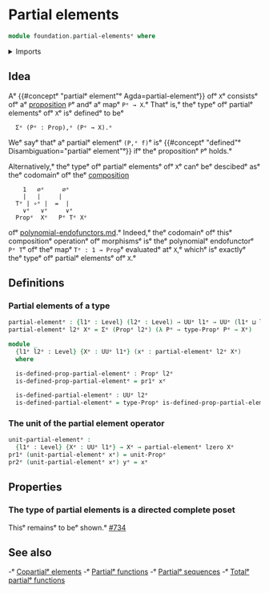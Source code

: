 # Partial elements

```agda
module foundation.partial-elementsᵉ where
```

<details><summary>Imports</summary>

```agda
open import foundation.dependent-pair-typesᵉ
open import foundation.unit-typeᵉ
open import foundation.universe-levelsᵉ

open import foundation-core.propositionsᵉ
```

</details>

## Idea

Aᵉ {{#conceptᵉ "partialᵉ element"ᵉ Agda=partial-elementᵉ}} ofᵉ `X`ᵉ consistsᵉ ofᵉ aᵉ
[proposition](foundation-core.propositions.mdᵉ) `P`ᵉ andᵉ aᵉ mapᵉ `Pᵉ → X`.ᵉ Thatᵉ is,ᵉ
theᵉ typeᵉ ofᵉ partialᵉ elementsᵉ ofᵉ `X`ᵉ isᵉ definedᵉ to beᵉ

```text
  Σᵉ (Pᵉ : Prop),ᵉ (Pᵉ → X).ᵉ
```

Weᵉ sayᵉ thatᵉ aᵉ partialᵉ elementᵉ `(P,ᵉ f)`ᵉ isᵉ
{{#conceptᵉ "defined"ᵉ Disambiguation="partialᵉ element"ᵉ}} ifᵉ theᵉ propositionᵉ `P`ᵉ
holds.ᵉ

Alternatively,ᵉ theᵉ typeᵉ ofᵉ partialᵉ elementsᵉ ofᵉ `X`ᵉ canᵉ beᵉ descibedᵉ asᵉ theᵉ
codomainᵉ ofᵉ theᵉ
[composition](species.composition-cauchy-series-species-of-types.mdᵉ)

```text
    1   ∅ᵉ     ∅ᵉ
    |   |     |
  Tᵉ | ∘ᵉ |  =  |
    ∨ᵉ   ∨ᵉ     ∨ᵉ
  Propᵉ  Xᵉ   Pᵉ Tᵉ Xᵉ
```

ofᵉ [polynomial-endofunctors.md](trees.polynomial-endofunctors.md).ᵉ Indeed,ᵉ theᵉ
codomainᵉ ofᵉ thisᵉ compositionᵉ operationᵉ ofᵉ morphismsᵉ isᵉ theᵉ polynomialᵉ
endofunctorᵉ `Pᵉ T`ᵉ ofᵉ theᵉ mapᵉ `Tᵉ : 1 → Prop`ᵉ evaluatedᵉ atᵉ `X`,ᵉ whichᵉ isᵉ exactlyᵉ
theᵉ typeᵉ ofᵉ partialᵉ elementsᵉ ofᵉ `X`.ᵉ

## Definitions

### Partial elements of a type

```agda
partial-elementᵉ : {l1ᵉ : Level} (l2ᵉ : Level) → UUᵉ l1ᵉ → UUᵉ (l1ᵉ ⊔ lsuc l2ᵉ)
partial-elementᵉ l2ᵉ Xᵉ = Σᵉ (Propᵉ l2ᵉ) (λ Pᵉ → type-Propᵉ Pᵉ → Xᵉ)

module _
  {l1ᵉ l2ᵉ : Level} {Xᵉ : UUᵉ l1ᵉ} (xᵉ : partial-elementᵉ l2ᵉ Xᵉ)
  where

  is-defined-prop-partial-elementᵉ : Propᵉ l2ᵉ
  is-defined-prop-partial-elementᵉ = pr1ᵉ xᵉ

  is-defined-partial-elementᵉ : UUᵉ l2ᵉ
  is-defined-partial-elementᵉ = type-Propᵉ is-defined-prop-partial-elementᵉ
```

### The unit of the partial element operator

```agda
unit-partial-elementᵉ :
  {l1ᵉ : Level} {Xᵉ : UUᵉ l1ᵉ} → Xᵉ → partial-elementᵉ lzero Xᵉ
pr1ᵉ (unit-partial-elementᵉ xᵉ) = unit-Propᵉ
pr2ᵉ (unit-partial-elementᵉ xᵉ) yᵉ = xᵉ
```

## Properties

### The type of partial elements is a directed complete poset

Thisᵉ remainsᵉ to beᵉ shown.ᵉ
[#734](https://github.com/UniMath/agda-unimath/issues/734ᵉ)

## See also

-ᵉ [Copartialᵉ elements](foundation.copartial-elements.mdᵉ)
-ᵉ [Partialᵉ functions](foundation.partial-functions.mdᵉ)
-ᵉ [Partialᵉ sequences](foundation.partial-sequences.mdᵉ)
-ᵉ [Totalᵉ partialᵉ functions](foundation.total-partial-functions.mdᵉ)